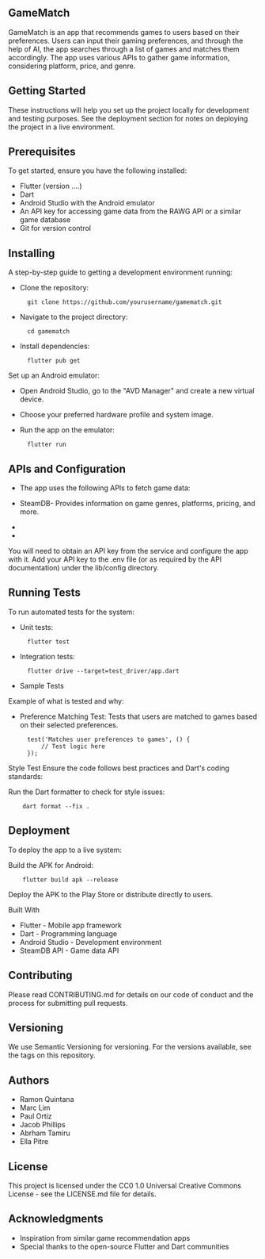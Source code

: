 ## GameMatch
GameMatch is an app that recommends games to users based on their preferences. Users can input their gaming preferences, and through the help of AI, the app searches through a list of games and matches them accordingly. The app uses various APIs to gather game information, considering platform, price, and genre.

## Getting Started
These instructions will help you set up the project locally for development and testing purposes. See the deployment section for notes on deploying the project in a live environment.

## Prerequisites
To get started, ensure you have the following installed:

- Flutter (version ....)
- Dart
- Android Studio with the Android emulator
- An API key for accessing game data from the RAWG API or a similar game database
- Git for version control
## Installing
A step-by-step guide to getting a development environment running:

- Clone the repository:

        git clone https://github.com/yourusername/gamematch.git
- Navigate to the project directory:

        cd gamematch
- Install dependencies:

        flutter pub get
Set up an Android emulator:

- Open Android Studio, go to the "AVD Manager" and create a new virtual device.
- Choose your preferred hardware profile and system image.
- Run the app on the emulator:

        flutter run
## APIs and Configuration
- The app uses the following APIs to fetch game data:

- SteamDB- Provides information on game genres, platforms, pricing, and more.
- 
- 
You will need to obtain an API key from the service and configure the app with it. Add your API key to the .env file (or as required by the API documentation) under the lib/config directory.

## Running Tests
To run automated tests for the system:

- Unit tests:

        flutter test
- Integration tests:

        flutter drive --target=test_driver/app.dart
- Sample Tests

Example of what is tested and why:

- Preference Matching Test: 
Tests that users are matched to games based on their selected preferences.

        test('Matches user preferences to games', () {
            // Test logic here
        });
Style Test
Ensure the code follows best practices and Dart's coding standards:

Run the Dart formatter to check for style issues:

        dart format --fix .
## Deployment
To deploy the app to a live system:

Build the APK for Android:

        flutter build apk --release
Deploy the APK to the Play Store or distribute directly to users.

Built With
- Flutter - Mobile app framework
- Dart - Programming language
- Android Studio - Development environment
- SteamDB API - Game data API
## Contributing
Please read CONTRIBUTING.md for details on our code of conduct and the process for submitting pull requests.

## Versioning
We use Semantic Versioning for versioning. For the versions available, see the tags on this repository.

## Authors
- Ramon Quintana
- Marc Lim
- Paul Ortiz
- Jacob Phillips
- Abrham Tamiru
- Ella Pitre
 
## License
This project is licensed under the CC0 1.0 Universal Creative Commons License - see the LICENSE.md file for details.

## Acknowledgments
- Inspiration from similar game recommendation apps
- Special thanks to the open-source Flutter and Dart communities